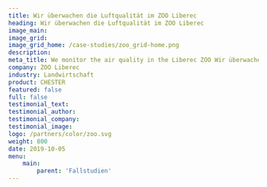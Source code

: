 ```yaml
---
title: Wir überwachen die Luftqualität im ZOO Liberec 
heading: Wir überwachen die Luftqualität im ZOO Liberec 
image_main: 
image_grid: 
image_grid_home: /case-studies/zoo_grid-home.png 
description: 
meta_title: We monitor the air quality in the Liberec ZOO Wir überwachen die Luftqualität im ZOO Liberec | HARDWARIO Fallstudie 
company: ZOO Liberec 
industry: Landwirtschaft 
product: CHESTER 
featured: false 
full: false 
testimonial_text: 
testimonial_author: 
testimonial_company: 
testimonial_image: 
logo: /partners/color/zoo.svg 
weight: 800 
date: 2019-10-05 
menu:
    main: 
        parent: 'Fallstudien'
---
```

